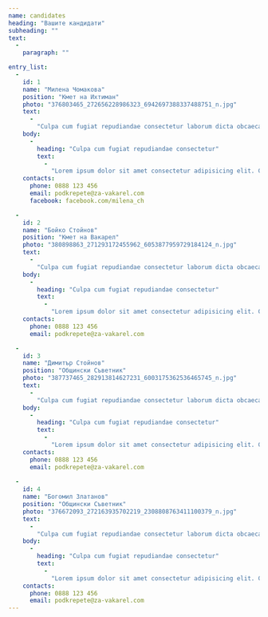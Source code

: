 ```yaml
--- 
name: candidates 
heading: "Вашите кандидати" 
subheading: ""
text: 
  - 
    paragraph: "" 

entry_list: 
  - 
    id: 1 
    name: "Милена Чомакова" 
    position: "Кмет на Ихтиман" 
    photo: "376803465_272656228986323_6942697388337488751_n.jpg" 
    text: 
      - 
        "Culpa cum fugiat repudiandae consectetur laborum dicta obcaecati aliquam quaerat consequuntur consequatur" 
    body: 
      - 
        heading: "Culpa cum fugiat repudiandae consectetur" 
        text: 
          - 
            "Lorem ipsum dolor sit amet consectetur adipisicing elit. Culpa cum fugiat repudiandae consectetur laborum dicta obcaecati aliquam quaerat consequuntur consequatur, atque animi maxime provident possimus sed inventore voluptas repellat temporibus!" 
    contacts: 
      phone: 0888 123 456 
      email: podkrepete@za-vakarel.com 
      facebook: facebook.com/milena_ch 

  - 
    id: 2 
    name: "Бойко Стойнов" 
    position: "Кмет на Вакарел" 
    photo: "380898863_271293172455962_6053877959729184124_n.jpg" 
    text: 
      - 
        "Culpa cum fugiat repudiandae consectetur laborum dicta obcaecati aliquam quaerat consequuntur consequatur" 
    body: 
      - 
        heading: "Culpa cum fugiat repudiandae consectetur" 
        text: 
          - 
            "Lorem ipsum dolor sit amet consectetur adipisicing elit. Culpa cum fugiat repudiandae consectetur laborum dicta obcaecati aliquam quaerat consequuntur consequatur, atque animi maxime provident possimus sed inventore voluptas repellat temporibus!" 
    contacts: 
      phone: 0888 123 456 
      email: podkrepete@za-vakarel.com 

  - 
    id: 3 
    name: "Димитър Стойнов" 
    position: "Общински Съветник" 
    photo: "387737465_282913814627231_6003175362536465745_n.jpg" 
    text: 
      - 
        "Culpa cum fugiat repudiandae consectetur laborum dicta obcaecati aliquam quaerat consequuntur consequatur" 
    body: 
      - 
        heading: "Culpa cum fugiat repudiandae consectetur" 
        text: 
          - 
            "Lorem ipsum dolor sit amet consectetur adipisicing elit. Culpa cum fugiat repudiandae consectetur laborum dicta obcaecati aliquam quaerat consequuntur consequatur, atque animi maxime provident possimus sed inventore voluptas repellat temporibus!" 
    contacts: 
      phone: 0888 123 456 
      email: podkrepete@za-vakarel.com 
      
  - 
    id: 4 
    name: "Богомил Златанов" 
    position: "Общински Съветник" 
    photo: "376672093_272163935702219_2308808763411100379_n.jpg" 
    text: 
      - 
        "Culpa cum fugiat repudiandae consectetur laborum dicta obcaecati aliquam quaerat consequuntur consequatur" 
    body: 
      - 
        heading: "Culpa cum fugiat repudiandae consectetur" 
        text: 
          - 
            "Lorem ipsum dolor sit amet consectetur adipisicing elit. Culpa cum fugiat repudiandae consectetur laborum dicta obcaecati aliquam quaerat consequuntur consequatur, atque animi maxime provident possimus sed inventore voluptas repellat temporibus!" 
    contacts: 
      phone: 0888 123 456 
      email: podkrepete@za-vakarel.com 
--- 
```

